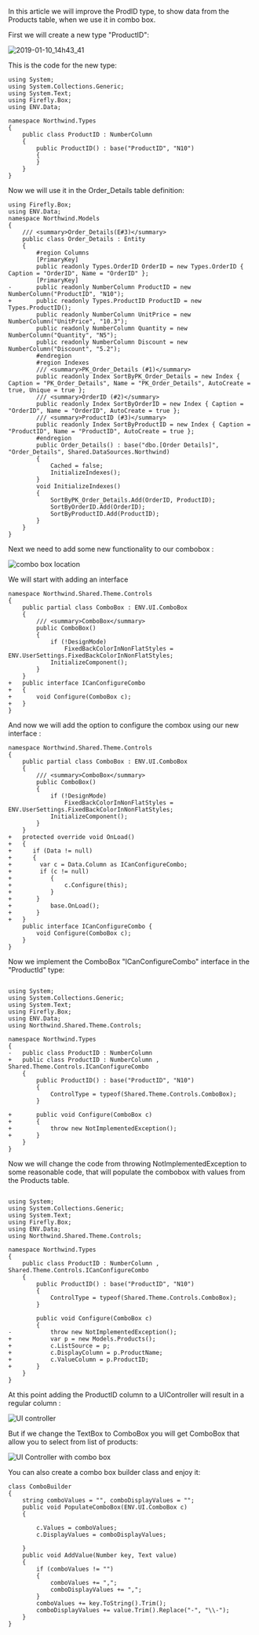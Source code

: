 ﻿In this article we will improve the ProdID type, to show data from the Products table, when we use it in combo box.  

First we will create a new type "ProductID":

![2019-01-10_14h43_41](2019-01-10_14h43_41.png)

This is the code for the new type:

```csdiff
using System;
using System.Collections.Generic;
using System.Text;
using Firefly.Box;
using ENV.Data;

namespace Northwind.Types
{
    public class ProductID : NumberColumn
    {
        public ProductID() : base("ProductID", "N10")
        {
        }
    }
}
```

Now we will use it in the Order_Details table definition: 

```csdiff
using Firefly.Box;
using ENV.Data;
namespace Northwind.Models
{
    /// <summary>Order_Details(E#3)</summary>
    public class Order_Details : Entity 
    {
        #region Columns
        [PrimaryKey]
        public readonly Types.OrderID OrderID = new Types.OrderID { Caption = "OrderID", Name = "OrderID" };
        [PrimaryKey]
-       public readonly NumberColumn ProductID = new NumberColumn("ProductID", "N10");
+       public readonly Types.ProductID ProductID = new Types.ProductID();
        public readonly NumberColumn UnitPrice = new NumberColumn("UnitPrice", "10.3");
        public readonly NumberColumn Quantity = new NumberColumn("Quantity", "N5");
        public readonly NumberColumn Discount = new NumberColumn("Discount", "5.2");
        #endregion
        #region Indexes
        /// <summary>PK_Order_Details (#1)</summary>
        public readonly Index SortByPK_Order_Details = new Index { Caption = "PK_Order_Details", Name = "PK_Order_Details", AutoCreate = true, Unique = true };
        /// <summary>OrderID (#2)</summary>
        public readonly Index SortByOrderID = new Index { Caption = "OrderID", Name = "OrderID", AutoCreate = true };
        /// <summary>ProductID (#3)</summary>
        public readonly Index SortByProductID = new Index { Caption = "ProductID", Name = "ProductID", AutoCreate = true };
        #endregion
        public Order_Details() : base("dbo.[Order Details]", "Order_Details", Shared.DataSources.Northwind)
        {
            Cached = false;
            InitializeIndexes();
        }
        void InitializeIndexes()
        {
            SortByPK_Order_Details.Add(OrderID, ProductID);
            SortByOrderID.Add(OrderID);
            SortByProductID.Add(ProductID);
        }
    }
}
```

Next we need to add some new functionality to our combobox :

![combo box location](2019-01-10_16h48_00.png)

We will start with adding an interface
```csdiff
namespace Northwind.Shared.Theme.Controls
{
    public partial class ComboBox : ENV.UI.ComboBox 
    {
        /// <summary>ComboBox</summary>
        public ComboBox()
        {
            if (!DesignMode)
            	FixedBackColorInNonFlatStyles = ENV.UserSettings.FixedBackColorInNonFlatStyles;
            InitializeComponent();
        }
    }
+   public interface ICanConfigureCombo
+   {
+       void Configure(ComboBox c);
+   }
}

```

And now we will add the option to configure the combox using our new interface :  
 
```csdiff
namespace Northwind.Shared.Theme.Controls
{
    public partial class ComboBox : ENV.UI.ComboBox 
    {
        /// <summary>ComboBox</summary>
        public ComboBox()
        {
            if (!DesignMode)
            	FixedBackColorInNonFlatStyles = ENV.UserSettings.FixedBackColorInNonFlatStyles;
            InitializeComponent();
        }
    }
+   protected override void OnLoad()
+   {
+      if (Data != null)
+      {
+        var c = Data.Column as ICanConfigureCombo;
+        if (c != null)
+           {
+               c.Configure(this);
+           }
+       }
+           base.OnLoad();
+       }
+   }
    public interface ICanConfigureCombo {
        void Configure(ComboBox c);
    }
}

```

Now we implement the ComboBox "ICanConfigureCombo" interface in the "ProductId" type:

```csdiff

using System;
using System.Collections.Generic;
using System.Text;
using Firefly.Box;
using ENV.Data;
using Northwind.Shared.Theme.Controls;

namespace Northwind.Types
{
-   public class ProductID : NumberColumn
+   public class ProductID : NumberColumn , Shared.Theme.Controls.ICanConfigureCombo
    {
        public ProductID() : base("ProductID", "N10")
        {
            ControlType = typeof(Shared.Theme.Controls.ComboBox);
        }

+       public void Configure(ComboBox c)
+       {
+           throw new NotImplementedException();
+       }
    }
}

```

Now we will change the code from throwing NotImplementedException to some reasonable code, that will populate the combobox with values from the Products table.

```csdiff

using System;
using System.Collections.Generic;
using System.Text;
using Firefly.Box;
using ENV.Data;
using Northwind.Shared.Theme.Controls;

namespace Northwind.Types
{
    public class ProductID : NumberColumn , Shared.Theme.Controls.ICanConfigureCombo
    {
        public ProductID() : base("ProductID", "N10")
        {
            ControlType = typeof(Shared.Theme.Controls.ComboBox);
        }

        public void Configure(ComboBox c)
        {
-           throw new NotImplementedException();
+           var p = new Models.Products();
+           c.ListSource = p;
+           c.DisplayColumn = p.ProductName;
+           c.ValueColumn = p.ProductID;
+       }
    }
}

```

At this point adding the ProductID column to a UIController will result in a regular column :

![UI controller](2019-01-10_17h17_14.png)

But if we change the TextBox to ComboBox you will get ComboBox that allow you to select from list of products:

![UI Controller with combo box](2019-01-10_17h20_31.png)


You can also create a combo box builder class and enjoy it:

```csdiff
class ComboBuilder
{
    string comboValues = "", comboDisplayValues = "";
    public void PopulateComboBox(ENV.UI.ComboBox c)
    {

        c.Values = comboValues;
        c.DisplayValues = comboDisplayValues;

    }
    public void AddValue(Number key, Text value)
    {
        if (comboValues != "")
        {
            comboValues += ",";
            comboDisplayValues += ",";
        }
        comboValues += key.ToString().Trim();
        comboDisplayValues += value.Trim().Replace("-", "\\-");
    }
}
```

